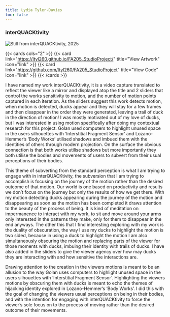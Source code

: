 ```yaml
---
title: Lydia Tyler-Davies 
toc: false
---
```


### interQUACKtivity

![](/images/lydia_tyler-davies.png "Still from interQUACKtivity, 2025")

{{< cards cols="2" >}}
  {{< card link="https://ltyl260.github.io/FA205_StudioProject/" title="View Artwork" icon="link" >}}
  {{< card link="https://github.com/ltyl260/FA205_StudioProject" title="View Code" icon="link" >}}
{{< /cards >}}

I have named my work interQUACKtivity, it is a video capture translated to reflect the viewer like a mirror and displayed atop the title and 2 sliders that control the works sensitivity to motion, and the number of motion points captured in each iteration. As the sliders suggest this work detects motion, when motion is detected, ducks appear and they will stay for a few frames and then disappear in the order they were generated, leaving a trail of duck in the direction of motion! I was mostly motivated out of my love of ducks, but I was interested in using motion specifically after doing my contextual research for this project. Golan used computers to highlight unused space in the users silhouettes with ‘Interstitial Fragment Sensor’ and Lozano-Hemmer’s ‘Body Works’ utilised shadows and imbued them with the identities of others through modern projection. On the surface the obvious connection is that both works utilise shadows but more importantly they both utilise the bodies and movements of users to subvert from their usual perceptions of their bodies.

This theme of subverting from the standard perception is what I am trying to engage with in interQUACKtivity, the subversion that I am trying to accomplish is focusing on the journey of the motion rather than the desired outcome of that motion. Our world is one based on productivity and results we don’t focus on the journey but only the results of how we get there. With my motion detecting ducks appearing during the journey of the motion and disappearing as soon as the motion has been completed it draws attention to the beauty of the process of being. It is kind of meditation on impermanence to interact with my work, to sit and move around your arms only interested in the patterns they make, only for them to disappear in the end anyways. The other this that I find interesting exploring with my work is the duality of obscuration, the way I use my ducks to highlight the motion is two sided, because in using a duck to highlight the motion I am also simultaneously obscuring the motion and replacing parts of the viewer for those moments with ducks, imbuing their identity with trails of ducks. I have also added in the sliders to give the viewer agency over how may ducks they are interacting with and how sensitive the interactions are.

Drawing attention to the creation in the viewers motions is meant to be an allusion to the way Golan uses computers to highlight unused space in the users silhouettes with ‘Interstitial Fragment Sensor’. Highlighting the viewers motions by obscuring them with ducks is meant to echo the themes of hijacking identity explored in Lozano-Hemmer’s ‘Body Works’. I did this with the goal of changing the viewers usual perceptions on being in their bodies, and with the intention for engaging with interQUACKtivity to force the viewer’s sole focus on to the process of moving rather than the desired outcome of their movements.
